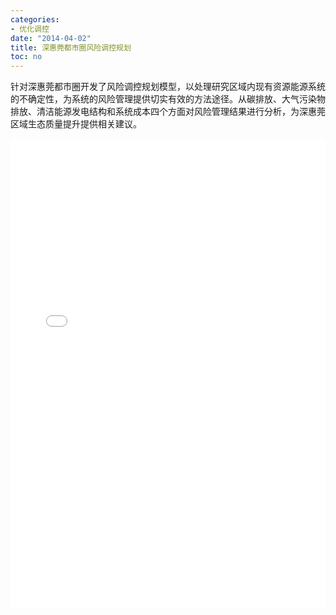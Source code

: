 ```yaml
---
categories:
- 优化调控
date: "2014-04-02"
title: 深惠莞都市圈风险调控规划
toc: no
---
```


针对深惠莞都市圈开发了风险调控规划模型，以处理研究区域内现有资源能源系统的不确定性，为系统的风险管理提供切实有效的方法途径。从碳排放、大气污染物排放、清洁能源发电结构和系统成本四个方面对风险管理结果进行分析，为深惠莞区域生态质量提升提供相关建议。

<embed src="/post/optimize/2.3.7 深惠莞都市圈风险调控规划 .pdf" type="application/pdf" width="100%" height=750>

